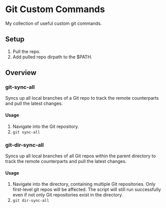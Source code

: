 # Git Custom Commands
My collection of useful custom git commands.
## Setup
1. Pull the repo.
2. Add pulled repo dirpath to the $PATH.
## Overview
### git-sync-all
Syncs up all local branches of a Git repo to track the remote counterparts and pull the latest changes. 

#### Usage
1. Navigate into the Git repository.
2. ```git sync-all```

### git-dir-sync-all
Syncs up all local branches of all Git repos within the parent directory to track the remote counterparts and pull the latest changes. 

#### Usage
1. Navigate into the directory, containing multiple Git repositories. Only first-level git repos will be affected. The script will still run successfully even if not only Git repositories exist in the directory.
2. ```git dir-sync-all```
